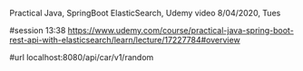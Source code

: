 Practical Java, SpringBoot ElasticSearch, Udemy video
8/04/2020, Tues


#session
13:38
https://www.udemy.com/course/practical-java-spring-boot-rest-api-with-elasticsearch/learn/lecture/17227784#overview

#url
localhost:8080/api/car/v1/random